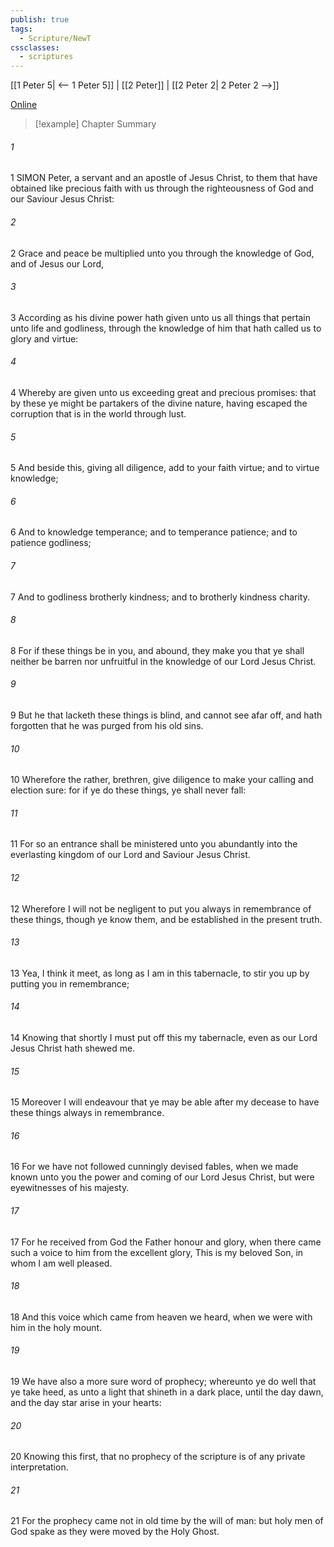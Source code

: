 ```yaml
---
publish: true
tags:
  - Scripture/NewT
cssclasses:
  - scriptures
---
```

[[1 Peter 5| <-- 1 Peter 5]] | [[2 Peter]] | [[2 Peter 2| 2 Peter 2 -->]]

[Online](https://churchofjesuschrist.org/study/scriptures/nt/2-pet/1?lang=eng)

>[!example] Chapter Summary
>
###### 1
1 SIMON Peter, a servant and an apostle of Jesus Christ, to them that have obtained like precious faith with us through the righteousness of God and our Saviour Jesus Christ:
###### 2
2 Grace and peace be multiplied unto you through the knowledge of God, and of Jesus our Lord,
###### 3
3 According as his divine power hath given unto us all things that pertain unto life and godliness, through the knowledge of him that hath called us to glory and virtue:
###### 4
4 Whereby are given unto us exceeding great and precious promises: that by these ye might be partakers of the divine nature, having escaped the corruption that is in the world through lust.
###### 5
5 And beside this, giving all diligence, add to your faith virtue; and to virtue knowledge;
###### 6
6 And to knowledge temperance; and to temperance patience; and to patience godliness;
###### 7
7 And to godliness brotherly kindness; and to brotherly kindness charity.
###### 8
8 For if these things be in you, and abound, they make you that ye shall neither be barren nor unfruitful in the knowledge of our Lord Jesus Christ.
###### 9
9 But he that lacketh these things is blind, and cannot see afar off, and hath forgotten that he was purged from his old sins.
###### 10
10 Wherefore the rather, brethren, give diligence to make your calling and election sure: for if ye do these things, ye shall never fall:
###### 11
11 For so an entrance shall be ministered unto you abundantly into the everlasting kingdom of our Lord and Saviour Jesus Christ.
###### 12
12 Wherefore I will not be negligent to put you always in remembrance of these things, though ye know them, and be established in the present truth.
###### 13
13 Yea, I think it meet, as long as I am in this tabernacle, to stir you up by putting you in remembrance;
###### 14
14 Knowing that shortly I must put off this my tabernacle, even as our Lord Jesus Christ hath shewed me.
###### 15
15 Moreover I will endeavour that ye may be able after my decease to have these things always in remembrance.
###### 16
16 For we have not followed cunningly devised fables, when we made known unto you the power and coming of our Lord Jesus Christ, but were eyewitnesses of his majesty.
###### 17
17 For he received from God the Father honour and glory, when there came such a voice to him from the excellent glory, This is my beloved Son, in whom I am well pleased.
###### 18
18 And this voice which came from heaven we heard, when we were with him in the holy mount.
###### 19
19 We have also a more sure word of prophecy; whereunto ye do well that ye take heed, as unto a light that shineth in a dark place, until the day dawn, and the day star arise in your hearts:
###### 20
20 Knowing this first, that no prophecy of the scripture is of any private interpretation.
###### 21
21 For the prophecy came not in old time by the will of man: but holy men of God spake as they were moved by the Holy Ghost.



